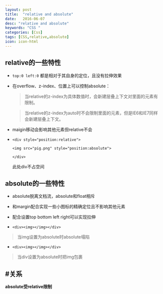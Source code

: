 ```yaml
---
layout: post
title:  "relative and absolute"
date:   2016-06-07
desc: "relative and absolute"
keywords: "CSS "
categories: [Css]
tags: [CSS,relative,absolute]
icon: icon-html
---
```

relative的一些特性
------

- `top:0 left:0` 都是相对于其自身的定位，且没有拉伸效果

- 在overflow、z-index、位置上可以控制absolute：
     
   >  当relative的z-index为具体数值时，会新建层叠上下文对里面的元素有限制。
   
   >  当relative的z-index为auto时不会限制里面的元素，但是IE6和IE7同样会新建层叠上下文。
 

- maigin移动会影响其他元素但relative不会

-    `<div style="position:relative">`

     `<img src="pig.png" style="position:absolute">`

     `</div>` 

     此处div不占空间

absolute的一些特性
------
- absolute脱离文档流，absolute和float相斥

- 和margin配合实现一些小图标的精确定位且不影响其他元素

- 配合设置top bottom left right可以实现拉伸

- `<div><img></img></div>`   
  
>  当img设置为absolute时absolute塌陷

-    `<div><img></img></div>`
>  当div设置为absolute时把img包裹



#关系
------
**absolute受relative限制**

 
